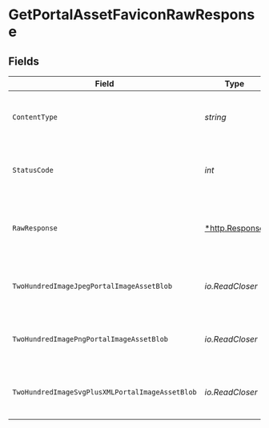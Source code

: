 # GetPortalAssetFaviconRawResponse


## Fields

| Field                                                   | Type                                                    | Required                                                | Description                                             |
| ------------------------------------------------------- | ------------------------------------------------------- | ------------------------------------------------------- | ------------------------------------------------------- |
| `ContentType`                                           | *string*                                                | :heavy_check_mark:                                      | HTTP response content type for this operation           |
| `StatusCode`                                            | *int*                                                   | :heavy_check_mark:                                      | HTTP response status code for this operation            |
| `RawResponse`                                           | [*http.Response](https://pkg.go.dev/net/http#Response)  | :heavy_check_mark:                                      | Raw HTTP response; suitable for custom response parsing |
| `TwoHundredImageJpegPortalImageAssetBlob`               | *io.ReadCloser*                                         | :heavy_minus_sign:                                      | Logo of the portal. Can be either png, jpeg or svg      |
| `TwoHundredImagePngPortalImageAssetBlob`                | *io.ReadCloser*                                         | :heavy_minus_sign:                                      | Logo of the portal. Can be either png, jpeg or svg      |
| `TwoHundredImageSvgPlusXMLPortalImageAssetBlob`         | *io.ReadCloser*                                         | :heavy_minus_sign:                                      | Logo of the portal. Can be either png, jpeg or svg      |